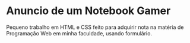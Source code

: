 # Anuncio de um Notebook Gamer
 Pequeno trabalho em HTML e CSS feito para adquirir nota na matéria de Programação Web em minha faculdade, usando formulário.

